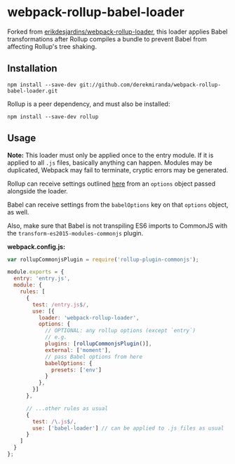 # webpack-rollup-babel-loader

Forked from [erikdesjardins/webpack-rollup-loader](https://github.com/erikdesjardins/webpack-rollup-loader), this loader applies Babel transformations after Rollup compiles a bundle to prevent Babel from affecting Rollup's tree shaking.

## Installation
  
`npm install --save-dev git://github.com/derekmiranda/webpack-rollup-babel-loader.git` 

Rollup is a peer dependency, and must also be installed:

`npm install --save-dev rollup`

## Usage

**Note:** This loader must only be applied once to the entry module. If it is applied to all `.js` files, basically anything can happen. Modules may be duplicated, Webpack may fail to terminate, cryptic errors may be generated.

Rollup can receive settings outlined [here](https://rollupjs.org/#javascript-api) from an `options` object passed alongside the loader.

Babel can receive settings from the `babelOptions` key on that `options` object, as well.

Also, make sure that Babel is not transpiling ES6 imports to CommonJS with the `transform-es2015-modules-commonjs` plugin.

**webpack.config.js:**

```js
var rollupCommonjsPlugin = require('rollup-plugin-commonjs');

module.exports = {
  entry: 'entry.js',
  module: {
    rules: [
      {
        test: /entry.js$/,
        use: [{
          loader: 'webpack-rollup-loader',
          options: {
            // OPTIONAL: any rollup options (except `entry`)
            // e.g.
            plugins: [rollupCommonjsPlugin()],
            external: ['moment'],
            // pass Babel options from here
            babelOptions: {
              presets: ['env']
            }
          },
        }]
      },

      // ...other rules as usual
      {
        test: /\.js$/,
        use: ['babel-loader'] // can be applied to .js files as usual
      }
    ]
  }
};
```
